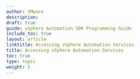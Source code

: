 ```yaml
---
author: VMware
description:
draft: true
guide: vSphere Automation SDK Programming Guide
include_toc: true
layout: article
linktitle: Accessing vSphere Automation Services
title: Accessing vSphere Automation Services
toc: true
type: topic
weight: 5
---
```


